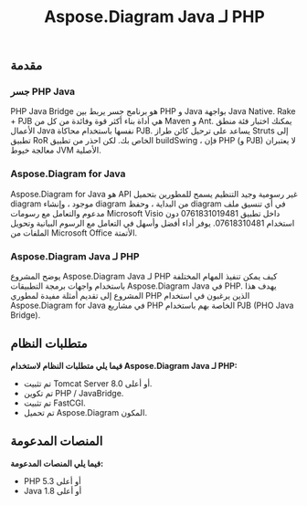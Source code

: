 ﻿---
title: Aspose.Diagram Java لـ PHP
type: docs
weight: 30
url: /ar/java/aspose-diagram-java-for-php/
---
## **مقدمة**
### **جسر PHP Java**
PHP Java Bridge هو برنامج جسر يربط بين PHP و Java بواجهة Java Native. Rake + PJB هي أداة بناء أكثر قوة وفائدة من كل من Maven و Ant. يمكنك اختبار فئة منطق الأعمال Java نفسها باستخدام محاكاة PJB. يساعد على ترحيل كائن طراز Struts إلى تطبيق RoR الخاص بك. لكن احذر من تطبيق buildSwing ، فإن PHP (و PJB) لا يعتبران معالجة خيوط JVM الأصلية.
### **Aspose.Diagram for Java**
Aspose.Diagram for Java هو API غير رسومية وجيد التنظيم يسمح للمطورين بتحميل diagram موجود ، وإنشاء diagram من البداية ، وحفظ diagram في أي تنسيق ملف مدعوم والتعامل مع رسومات Microsoft Visio داخل تطبيق 0761831019481 دون استخدام 07618310481. يوفر أداء أفضل وأسهل في التعامل مع الرسوم البيانية وتحويل الملفات من Microsoft Office الأتمتة.
### **Aspose.Diagram Java لـ PHP**
يوضح المشروع Aspose.Diagram Java لـ PHP كيف يمكن تنفيذ المهام المختلفة باستخدام واجهات برمجة التطبيقات Aspose.Diagram Java في PHP. يهدف هذا المشروع إلى تقديم أمثلة مفيدة لمطوري PHP الذين يرغبون في استخدام Aspose.Diagram for Java في مشاريع PHP الخاصة بهم باستخدام PJB (PHO Java Bridge).
## **متطلبات النظام**
**فيما يلي متطلبات النظام لاستخدام Aspose.Diagram Java لـ PHP:**

- تم تثبيت Tomcat Server 8.0 أو أعلى.
- تم تكوين PHP / JavaBridge.
- تم تثبيت FastCGI.
- تم تحميل Aspose.Diagram المكون.
## **المنصات المدعومة**
**فيما يلي المنصات المدعومة:**

- PHP 5.3 أو أعلى
- Java 1.8 أو أعلى
